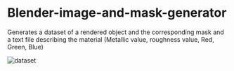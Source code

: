 # Blender-image-and-mask-generator
Generates a dataset of a rendered object and the corresponding mask and a text file describing the material (Metallic value, roughness value, Red, Green, Blue)


![dataset](https://user-images.githubusercontent.com/11048793/179518701-3108ab90-4c98-44bf-9c14-ed70da4fb072.png)
